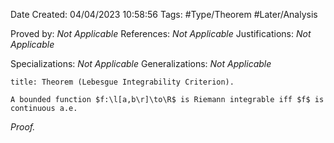 <div class="topSpace"></div>

Date Created: 04/04/2023 10:58:56
Tags: #Type/Theorem #Later/Analysis

Proved by: <i>Not Applicable</i>
References: <i>Not Applicable</i>
Justifications: <i>Not Applicable</i>

Specializations: <i>Not Applicable</i>
Generalizations: <i>Not Applicable</i>

``` ad-Theorem
title: Theorem (Lebesgue Integrability Criterion).

A bounded function $f:\l[a,b\r]\to\R$ is Riemann integrable iff $f$ is continuous a.e.

```

<i>Proof.</i> 
